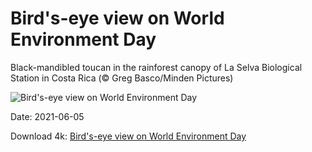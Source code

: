 # Bird's-eye view on World Environment Day

Black-mandibled toucan in the rainforest canopy of La Selva Biological Station in Costa Rica (© Greg Basco/Minden Pictures)

![Bird's-eye view on World Environment Day](https://bing.com/th?id=OHR.ToucanRainforest_EN-US8174584515_UHD.jpg&rf=LaDigue_UHD.jpg&pid=hp&w=1024&h=576)

Date: 2021-06-05

Download 4k: [Bird's-eye view on World Environment Day](https://bing.com/th?id=OHR.ToucanRainforest_EN-US8174584515_UHD.jpg&rf=LaDigue_UHD.jpg&pid=hp&w=3840&h=2160)

